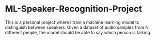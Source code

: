 # ML-Speaker-Recognition-Project
This is a personal project where I train a machine learning model to distinguish between speakers. Given a dataset of audio samples from N different people, the model should be able to say which person is talking.
